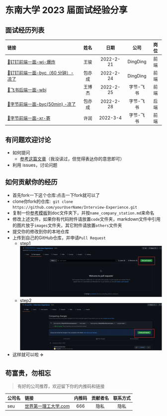 # 东南大学 2023 届面试经验分享

## 面试经历列表

|                  链接                   |  姓名  |   日期    |   公司    | 岗位 |
| :------------------------------------- | :----: | :-------: | :-------: | :--: |
| [:link:钉钉前端一面-wj-爆炸](./doc/wj_dingding_fontend.md)  |  王骏  | 2022-2-21 | DingDing  | 前端 |
| [:link:钉钉前端一面-byc（60 分钟）-凉了](./doc/byc_dingding_fontend.md) | 包亦成 | 2022-2-24 | DingDing  | 前端 |
| [:link:飞书后端一面-wbj](./doc/wbj_bytedance_backend.md) | 王博杰 | 2022-2-25 | 字节-飞书 | 前端 |
| [:link:字节前端一面-byc(50min) -凉了](./doc/byc_bytedance_fontend.md) |包亦成 | 2022-2-28 | 字节-飞书 | 后端 |
| [:link:字节前端一面-xr-寄](./doc/xr_bytedance_fontend.md) |许润 | 2022-3-4 | 字节-飞书 | 前端 |

## 有问题欢迎讨论

- 如何提问
  - [参考这篇文章](https://github.com/ryanhanwu/How-To-Ask-Questions-The-Smart-Way/blob/main/README-zh_CN.md)（我没读过，但觉得表达你的意思即可）
- 利用 issues，讨论问题

## 如何贡献你的经历

- 首先fork一下这个仓库:点击一下fork就可以了
- clone你fork的仓库:` git clone https://github.com/yourUserName/Interview-Experience.git`
- 复制一份[参考模板](./template.md)到doc文件夹下，并按`name_company_station.md`来命名
- 修改上述文件，如果你有代码附件请放置`code`文件夹，markdown文件中引用的图片放于`images`文件夹，其它附件请放置`others`文件夹
- 提交你的修改到你的本地仓库
- 上传到自己的GitHub仓库，并申请`Pull Request`
  * step1
  ![](images/pr_example1.png)
  * step2
  ![](images/pr_example2.png)
- 这样就可以啦 :airplane:
 



## 苟富贵，勿相忘

> 有好的公司推荐，欢迎留下你的内推码和链接

| 公司名 | 链接                                                 | 内推码 | 贡献者名 | 联系方式 |
| :----- | :--------------------------------------------------- | :----: | :------: | :------: |
| seu    | [世界第一理工大学.com](https://世界第一理工大学.com) |  666   |   隐私   |   隐私   |
